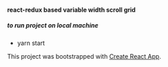 #### react-redux based variable width scroll grid

##### to run project on local machine
* yarn start


This project was bootstrapped with [Create React App](https://github.com/facebookincubator/create-react-app).
